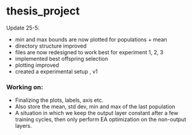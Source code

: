 # thesis_project

Update 25-5:
- min and max bounds are now plotted for populations + mean
- directory structure improved
- files are now redesigned to work best for experiment 1, 2, 3
- implemented best offspring selection
- plotting improved
- created a experimental setup , v1

### Working on:
- Finalizing the plots, labels, axis etc. 
- Also store the mean, std dev, min and max of the last population
- A situation in which we keep the output layer constant after a few training cycles, then only perform EA optimization on the non-output layers. 



